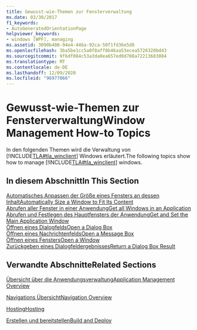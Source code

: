 ```yaml
---
title: Gewusst-wie-Themen zur Fensterverwaltung
ms.date: 03/30/2017
f1_keywords:
- AutoGeneratedOrientationPage
helpviewer_keywords:
- windows [WPF], managing
ms.assetid: 3090b408-94e4-446a-92ca-50f1fd36e5d8
ms.openlocfilehash: 3ba5be1cc5a0f8aff0b46aa53ecea5726320bd43
ms.sourcegitcommit: 9f6df084c53a3da0ea657ed0d708a72213683084
ms.translationtype: MT
ms.contentlocale: de-DE
ms.lasthandoff: 12/09/2020
ms.locfileid: "96977066"
---
```

# <a name="window-management-how-to-topics"></a><span data-ttu-id="a34ce-102">Gewusst-wie-Themen zur Fensterverwaltung</span><span class="sxs-lookup"><span data-stu-id="a34ce-102">Window Management How-to Topics</span></span>
<span data-ttu-id="a34ce-103">In den folgenden Themen wird die Verwaltung von [!INCLUDE[TLA#tla_winclient](../../../includes/tlasharptla-winclient-md.md)] Windows erläutert.</span><span class="sxs-lookup"><span data-stu-id="a34ce-103">The following topics show how to manage [!INCLUDE[TLA#tla_winclient](../../../includes/tlasharptla-winclient-md.md)] windows.</span></span>  
  
## <a name="in-this-section"></a><span data-ttu-id="a34ce-104">In diesem Abschnitt</span><span class="sxs-lookup"><span data-stu-id="a34ce-104">In This Section</span></span>  
 [<span data-ttu-id="a34ce-105">Automatisches Anpassen der Größe eines Fensters an dessen Inhalt</span><span class="sxs-lookup"><span data-stu-id="a34ce-105">Automatically Size a Window to Fit Its Content</span></span>](how-to-automatically-size-a-window-to-fit-its-content.md)  
  [<span data-ttu-id="a34ce-106">Abrufen aller Fenster in einer Anwendung</span><span class="sxs-lookup"><span data-stu-id="a34ce-106">Get all Windows in an Application</span></span>](how-to-get-all-windows-in-an-application.md)  
  [<span data-ttu-id="a34ce-107">Abrufen und Festlegen des Hauptfensters der Anwendung</span><span class="sxs-lookup"><span data-stu-id="a34ce-107">Get and Set the Main Application Window</span></span>](how-to-get-and-set-the-main-application-window.md)  
  [<span data-ttu-id="a34ce-108">Öffnen eines Dialogfelds</span><span class="sxs-lookup"><span data-stu-id="a34ce-108">Open a Dialog Box</span></span>](how-to-open-a-dialog-box.md)  
  [<span data-ttu-id="a34ce-109">Öffnen eines Nachrichtenfelds</span><span class="sxs-lookup"><span data-stu-id="a34ce-109">Open a Message Box</span></span>](how-to-open-a-message-box.md)  
  [<span data-ttu-id="a34ce-110">Öffnen eines Fensters</span><span class="sxs-lookup"><span data-stu-id="a34ce-110">Open a Window</span></span>](how-to-open-a-window.md)  
  [<span data-ttu-id="a34ce-111">Zurückgeben eines Dialogfeldergebnisses</span><span class="sxs-lookup"><span data-stu-id="a34ce-111">Return a Dialog Box Result</span></span>](how-to-return-a-dialog-box-result.md)  
  
## <a name="related-sections"></a><span data-ttu-id="a34ce-112">Verwandte Abschnitte</span><span class="sxs-lookup"><span data-stu-id="a34ce-112">Related Sections</span></span>  
 [<span data-ttu-id="a34ce-113">Übersicht über die Anwendungsverwaltung</span><span class="sxs-lookup"><span data-stu-id="a34ce-113">Application Management Overview</span></span>](application-management-overview.md)  
  
 [<span data-ttu-id="a34ce-114">Navigations Übersicht</span><span class="sxs-lookup"><span data-stu-id="a34ce-114">Navigation Overview</span></span>](navigation-overview.md)  
  
 [<span data-ttu-id="a34ce-115">Hosting</span><span class="sxs-lookup"><span data-stu-id="a34ce-115">Hosting</span></span>](hosting-wpf-applications.md)  
  
 [<span data-ttu-id="a34ce-116">Erstellen und bereitstellen</span><span class="sxs-lookup"><span data-stu-id="a34ce-116">Build and Deploy</span></span>](building-and-deploying-wpf-applications.md)
